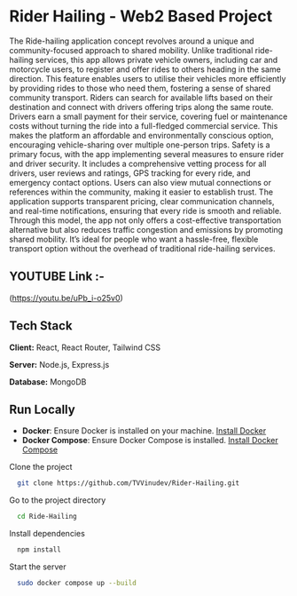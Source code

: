 
# Rider Hailing - Web2 Based Project

The Ride-hailing application concept revolves around a unique and community-focused approach to shared mobility. Unlike traditional ride-hailing services, this app allows private vehicle owners, including car and motorcycle users, to register and offer rides to others heading in the same direction. This feature enables users to utilise their vehicles more efficiently by providing rides to those who need them, fostering a sense of shared community transport. Riders can search for available lifts based on their destination and connect with drivers offering trips along the same route. Drivers earn a small payment for their service, covering fuel or maintenance costs without turning the ride into a full-fledged commercial service. This makes the platform an affordable and environmentally conscious option, encouraging vehicle-sharing over multiple one-person trips. Safety is a primary focus, with the app implementing several measures to ensure rider and driver security. It includes a comprehensive vetting process for all drivers, user reviews and ratings, GPS tracking for every ride, and emergency contact options. Users can also view mutual connections or references within the community, making it easier to establish trust. The application supports transparent pricing, clear communication channels, and real-time notifications, ensuring that every ride is smooth and reliable. Through this model, the app not only offers a cost-effective transportation alternative but also reduces traffic congestion and emissions by promoting shared mobility. It’s ideal for people who want a hassle-free, flexible transport option without the overhead of traditional ride-hailing services.

## YOUTUBE Link :-
(https://youtu.be/uPb_i-o25v0)


## Tech Stack

**Client:** React, React Router, Tailwind CSS

**Server:**  Node.js, Express.js

**Database:** MongoDB

## Run Locally

- **Docker**: Ensure Docker is installed on your machine. [Install Docker](https://docs.docker.com/get-docker/)
- **Docker Compose**: Ensure Docker Compose is installed. [Install Docker Compose](https://docs.docker.com/compose/install/)


Clone the project

```bash
  git clone https://github.com/TVVinudev/Rider-Hailing.git
```

Go to the project directory

```bash
  cd Ride-Hailing
```

Install dependencies

```bash
  npm install
```

Start the server

```bash
  sudo docker compose up --build
```
